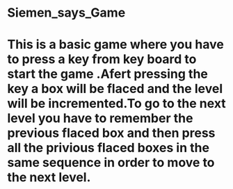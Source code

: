 # Siemen_says_Game
 # This is a basic game  where you have to press a key from key board to start the game .Afert pressing the key a box will be flaced and the level will be incremented.To go to the next level you have to remember the previous flaced box and then press all the privious flaced boxes in the same sequence in order to move to the next level.
